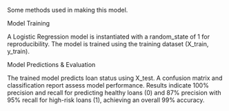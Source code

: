 Some methods used in making this model.

Model Training

A Logistic Regression model is instantiated with a random_state of 1 for reproducibility.
The model is trained using the training dataset (X_train, y_train).

Model Predictions & Evaluation

The trained model predicts loan status using X_test.
A confusion matrix and classification report assess model performance.
Results indicate 100% precision and recall for predicting healthy loans (0) and 87% precision with 95% recall for high-risk loans (1), achieving an overall 99% accuracy.

